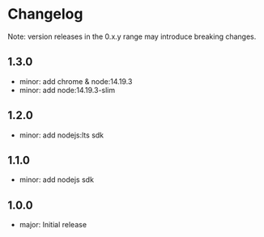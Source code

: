 # Changelog
Note: version releases in the 0.x.y range may introduce breaking changes.

## 1.3.0

- minor: add chrome & node:14.19.3
- minor: add node:14.19.3-slim

## 1.2.0

- minor: add nodejs:lts sdk

## 1.1.0

- minor: add nodejs sdk

## 1.0.0

- major: Initial release
